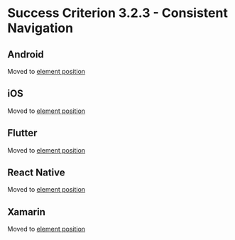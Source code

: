 # Success Criterion 3.2.3 - Consistent Navigation

## Android

Moved to [element position](../element-position.md)

## iOS

Moved to [element position](../element-position.md)

## Flutter

Moved to [element position](../element-position.md)

## React Native

Moved to [element position](../element-position.md)

## Xamarin

Moved to [element position](../element-position.md)
